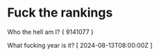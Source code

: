 # Fuck the rankings

Who the hell am I?
{ 9141077 }

What fucking year is it?
[ 2024-08-13T08:00:00Z ]
